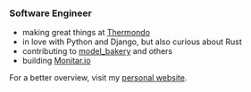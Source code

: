 ### Software Engineer

- making great things at [Thermondo](https://www.thermondo.de/)
- in love with Python and Django, but also curious about Rust
- contributing to [model_bakery](https://github.com/model-bakers/model_bakery) and others
- building [Monitar.io](https://monitar.io/)


For a better overview, visit my [personal website](https://amureki.me/).
